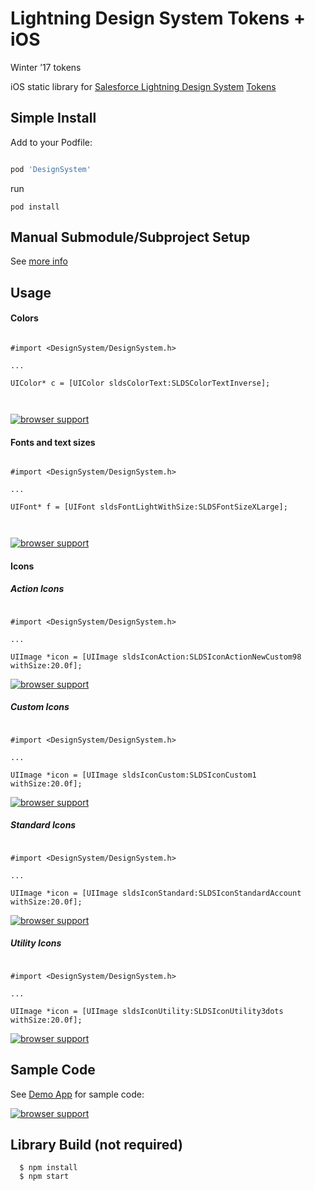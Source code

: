 # Lightning Design System Tokens + iOS

Winter ’17 tokens

iOS static library for [Salesforce Lightning Design System](https://www.lightningdesignsystem.com/) [Tokens](https://www.lightningdesignsystem.com/design-tokens/)


## Simple Install

Add to your Podfile:

```ruby

pod 'DesignSystem'

```

run

```
pod install
```

## Manual Submodule/Subproject Setup

See [more info](/manual_install_info)


## Usage 


#### Colors

```objc

#import <DesignSystem/DesignSystem.h> 

...

UIColor* c = [UIColor sldsColorText:SLDSColorTextInverse];



```

[![browser support](/readmeAssets/readme-image1.png)](/readme-image1.png)


#### Fonts and text sizes

```objc

#import <DesignSystem/DesignSystem.h> 

...

UIFont* f = [UIFont sldsFontLightWithSize:SLDSFontSizeXLarge];



```

[![browser support](/readmeAssets/readme-image2.png)](/readme-image2.png)


#### Icons

##### Action Icons

```objc

#import <DesignSystem/DesignSystem.h> 

...

UIImage *icon = [UIImage sldsIconAction:SLDSIconActionNewCustom98 withSize:20.0f];

```

[![browser support](/readmeAssets/readme-icons-action.png)](/readmeAssets/readme-icons-action.png)

##### Custom Icons

```objc

#import <DesignSystem/DesignSystem.h> 

...

UIImage *icon = [UIImage sldsIconCustom:SLDSIconCustom1 withSize:20.0f];

```

[![browser support](/readmeAssets/readme-icons-custom.png)](/readmeAssets/readme-icons-custom.png)


##### Standard Icons

```objc

#import <DesignSystem/DesignSystem.h> 

...

UIImage *icon = [UIImage sldsIconStandard:SLDSIconStandardAccount withSize:20.0f];

```

[![browser support](/readmeAssets/readme-icons-standard.png)](/readmeAssets/readme-icons-standard.png)


##### Utility Icons

```objc

#import <DesignSystem/DesignSystem.h> 

...

UIImage *icon = [UIImage sldsIconUtility:SLDSIconUtility3dots withSize:20.0f];

```

[![browser support](/readmeAssets/readme-icons-utility.png)](/readmeAssets/readme-icons-utility.png)


## Sample Code 

See [Demo App](/Demo) for sample code:


[![browser support](/readmeAssets/readme-image.png)](/readme-image.png)



## Library Build (not required)
```
  $ npm install
  $ npm start
```

